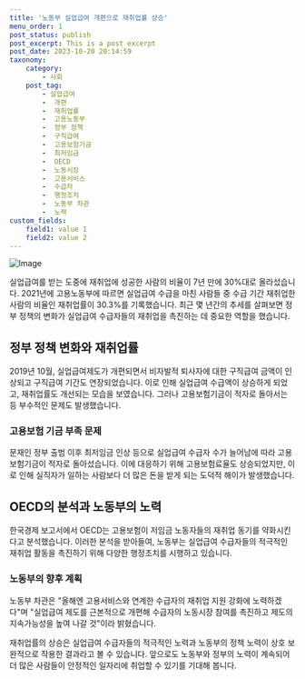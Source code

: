 ```yaml
---
title: '노동부 실업급여 개편으로 재취업률 상승'
menu_order: 1
post_status: publish
post_excerpt: This is a post excerpt
post_date: 2023-10-20 20:14:59
taxonomy:
    category:
        - 사회
    post_tag:
        - 실업급여
        -  개편
        -  재취업률
        -  고용노동부
        -  정부 정책
        -  구직급여
        -  고용보험기금
        -  최저임금
        -  OECD
        -  노동시장
        -  고용서비스
        -  수급자
        -  행정조치
        -  노동부 차관
        -  노력
custom_fields:
    field1: value 1
    field2: value 2
---
```


![Image](https://imgnews.pstatic.net/image/029/2024/02/07/0002854162_001_20240207124001124.jpg?type=w647)


실업급여를 받는 도중에 재취업에 성공한 사람의 비율이 7년 만에 30%대로 올라섰습니다. 2021년에 고용노동부에 따르면 실업급여 수급을 마친 사람들 중 수급 기간 재취업한 사람의 비율인 재취업률이 30.3%를 기록했습니다. 최근 몇 년간의 추세를 살펴보면 정부 정책의 변화가 실업급여 수급자들의 재취업을 촉진하는 데 중요한 역할을 했습니다.

## 정부 정책 변화와 재취업률
2019년 10월, 실업급여제도가 개편되면서 비자발적 퇴사자에 대한 구직급여 금액이 인상되고 구직급여 기간도 연장되었습니다. 이로 인해 실업급여 수급액이 상승하게 되었고, 재취업률도 개선되는 모습을 보였습니다. 그러나 고용보험기금이 적자로 돌아서는 등 부수적인 문제도 발생했습니다.

### 고용보험 기금 부족 문제
문재인 정부 출범 이후 최저임금 인상 등으로 실업급여 수급자 수가 늘어남에 따라 고용보험기금이 적자로 돌아섰습니다. 이에 대응하기 위해 고용보험료율도 상승되었지만, 이로 인해 실직자가 일하는 사람보다 더 많은 돈을 받게 되는 도덕적 해이가 발생했습니다.

## OECD의 분석과 노동부의 노력
한국경제 보고서에서 OECD는 고용보험이 저임금 노동자들의 재취업 동기를 약화시킨다고 분석했습니다. 이러한 분석을 받아들여, 노동부는 실업급여 수급자들의 적극적인 재취업 활동을 촉진하기 위해 다양한 행정조치를 시행하고 있습니다.

### 노동부의 향후 계획
노동부 차관은 "올해엔 고용서비스와 연계한 수급자의 재취업 지원 강화에 노력하겠다"며 "실업급여 제도를 근본적으로 개편해 수급자의 노동시장 참여를 촉진하고 제도의 지속가능성을 높여 나갈 것"이라 밝혔습니다.

재취업률의 상승은 실업급여 수급자들의 적극적인 노력과 노동부의 정책 노력이 상호 보완적으로 작용한 결과라고 볼 수 있습니다. 앞으로도 노동부와 정부의 노력이 계속되어 더 많은 사람들이 안정적인 일자리에 취업할 수 있기를 기대해 봅니다.
